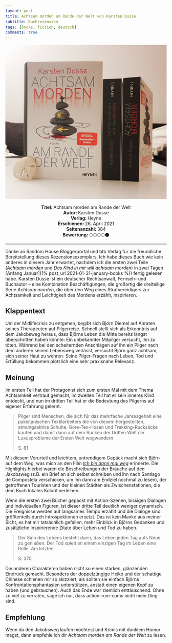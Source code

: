 ```yaml
---
layout: post
title: Achtsam morden am Rande der Welt von Karsten Dusse
subtitle: Buchrezension
tags: [books, fiction, deutsch]
comments: true
---
```


![cover](../assets/img/achtsammorden.jpg)

<div align="center"><strong>Titel: </strong>Achtsam morden am Rande der Welt</div>
<div align="center"><strong>Autor: </strong>Karsten Dusse</div>
<div align="center"><strong>Verlag: </strong>Heyne</div>
<div align="center"><strong>Erschienen: </strong>26. April 2021</div>
<div align="center"><strong>Seitenanzahl: </strong>384</div>
<div align="center"><strong>Bewertung: </strong> 🌕🌕🌕🌕🌑</div>

___

Danke an Random House Bloggerportal und btb Verlag für die freundliche Bereitstellung dieses Rezensionsexemplars. Ich habe dieses Buch wie kein anderes in diesem Jahr erwartet, nachdem ich die ersten zwei Teile (*Achtsam morden* und *Das Kind in mir will achtsam morden*) in zwei Tagen [Anfang Januar]({% post_url 2021-01-31-january-books %}) fertig gelesen habe. Karsten Dusse ist ein deutscher Rechtsanwalt, Fernseh- und Buchautor – eine Kombination Beschäftigungen, die großartig die dreiteilige Serie *Achtsam morden*, die über den Weg eines Strafvereidigers zur Achtsamkeit und Leichtigkeit des Mordens erzählt, inspirieren.

## Klappentext
Um der Midlifecrisis zu entgehen, begibt sich Björn Diemel auf Anraten seines Therapeuten auf Pilgerreise. Schnell stellt sich als Erkenntnis auf dem Jakobsweg heraus, dass Björns Leben die Mitte bereits längst überschritten haben könnte: Ein unbekannter Mitpilger versucht, ihn zu töten.
Während bei den scheiternden Anschlägen auf ihn ein Pilger nach dem anderen seinen Lebensweg verlässt, versucht Björn ganz achtsam, sich seiner Haut zu wehren. Seine Pilger-Fragen nach Leben, Tod und Erfüllung bekommen plötzlich eine sehr praxisnahe Relevanz.

## Meinung
Im ersten Teil hat der Protagonist sich zum ersten Mal mit dem Thema Achtsamkeit vertraut gemacht, im zweiten Teil hat er sein inneres Kind entdeckt, und nun im dritten Teil hat er die Bedeutung des Pilgerns auf eigener Erfahrung gelernt. 

> Pilger sind Menschen, die sich für das mehrfache Jahresgehalt eine pakistanischen Textilarbeiters die von diesem hergestellten, atmungsaktive Schuhe, Gore-Tex-Hosen und Trekking-Rucksäcke kaufen und damit dann auf dem Rücken der Dritten Welt die Luxusprobleme der Ersten Welt wegwandern. 
>
> S. 81

Mit diesem Vorurteil und leichtem, untrendigem Gepäck macht sich Björn auf dem Weg, was mich an den Film [*Ich bin dann mal weg*](https://www.youtube.com/watch?v=yaO5YuoRQjE) erinnerte. Die Highlights hierbei waren die Beschreibungen der Bräuche auf den Jakobsweg (z.B. ein Brief an sich selbst schreiben und ihn nach Santiago de Compostela verschicken, um ihn dann am Endziel nochmal zu lesen), der getroffenen Touristen und der kleinen Städten als Zwischenstationen, die dem Buch lokales Kolorit verleihen.

Wenn die ersten zwei Bücher gepackt mit Action-Szenen, bissigen Dialogen und individuellen Figuren, ist dieser dritte Teil deutlich weniger dynamisch. Die Ereignisse werden auf langsames Tempo erzählt und die Dialoge sind größtenteils durch Introspektionen ersetzt. Das ist kein Manko aus meiner Sicht, es hat mir tatsächlich gefallen, mehr Einblick in Björns Gedanken und zusätzliche inspirierende Zitate über Leben und Tod zu haben.

> Der Sinn des Lebens besteht darin, das Leben jeden Tag aufs Neue zu genießen. Der Tod spielt an einem einzigen Tag im Leben eine Rolle. Am letzten.
> 
> S. 370

Die anderen Charakteren haben nicht so einen starken, glänzenden Eindruck gemacht. Besonders der doppelzüngige Heiko und der schattige Chinese schienen mir so skizziert, als sollten sie einfach Björns Konfrontationsphantasien unterstützen, anstatt einen eigenen Kopf zu haben (und gebrauchen). Auch das Ende war ziemlich enttäuschend. Ohne zu viel zu verraten, sage ich nur, dass action-rom-coms nicht mein Ding sind.

## Empfehlung
Wenn du den Jakobsweg laufen möchtest und Krimis mit dunklem Humor magst, dann empfehle ich dir *Achtsam morden am Rande der Welt* zu lesen.
